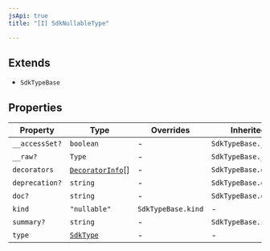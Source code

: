 ```yaml
---
jsApi: true
title: "[I] SdkNullableType"

---
```

## Extends

- `SdkTypeBase`

## Properties

| Property | Type | Overrides | Inherited from |
| ------ | ------ | ------ | ------ |
| `__accessSet?` | `boolean` | - | `SdkTypeBase.__accessSet` |
| `__raw?` | `Type` | - | `SdkTypeBase.__raw` |
| `decorators` | [`DecoratorInfo`](DecoratorInfo.md)[] | - | `SdkTypeBase.decorators` |
| `deprecation?` | `string` | - | `SdkTypeBase.deprecation` |
| `doc?` | `string` | - | `SdkTypeBase.doc` |
| `kind` | `"nullable"` | `SdkTypeBase.kind` | - |
| `summary?` | `string` | - | `SdkTypeBase.summary` |
| `type` | [`SdkType`](../type-aliases/SdkType.md) | - | - |
